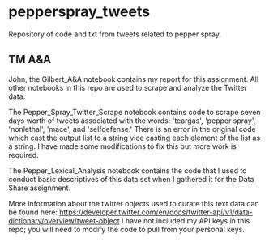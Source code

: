 # pepperspray_tweets
Repository of code and txt from tweets related to pepper spray.

## TM A&A

John, the Gilbert_A&A notebook contains my report for this assignment. All other notebooks in this repo are used to scrape and analyze the Twitter data. 


The Pepper_Spray_Twitter_Scrape notebook contains code to scrape seven days worth of tweets associated with the words: 'teargas', 'pepper spray', 'nonlethal', 'mace', and 'selfdefense.' There is an error in the original code which cast the output list to a string vice casting each element of the list as a string. I have made some modifications to fix this but more work is required.


The Pepper_Lexical_Analysis notebook contains the code that I used to conduct basic descriptives of this data set when I gathered it for the Data Share assignment. 


More information about the twitter objects used to curate this text data can be found here: https://developer.twitter.com/en/docs/twitter-api/v1/data-dictionary/overview/tweet-object
I have not included my API keys in this repo; you will need to modify the code to pull from your personal keys.
